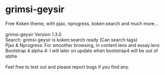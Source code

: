 # grimsi-geysir
Free Koken theme, with pjax, nprogress, koken:search and much more...<br>
<br>
grimsi-geysir Version 1.3.0<br>
Search: grimsi-geysir is koken:search ready (Can search tags)<br>
Pjax & Nprogress: For smoother browsing, in content.lens and essay.lens<br>
Bootstrap 4 alpha 4: I will later on update when bootstrap4 will be out of alpha<br>
<br>
Feel free to test out and please report bugs if you find any.
